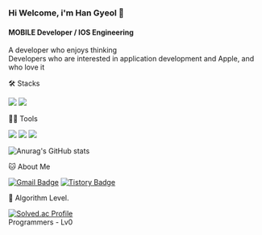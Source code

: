 ### Hi Welcome, i'm Han Gyeol 👋

#### MOBILE Developer / IOS Engineering
A developer who enjoys thinking <br>
Developers who are interested in application development and Apple, and who love it


🛠️ Stacks

<img src="https://img.shields.io/badge/Swift-F05138?style=flat-square&logo=Swift&logoColor=white"/> <img src="https://img.shields.io/badge/UIkit-2396F3?style=flat-square&logo=UIkit&logoColor=white"/> 

💪🏼 Tools 

 <img src="https://img.shields.io/badge/Visual Studio Code-007ACC?style=flat-square&logo=Visual Studio Code&logoColor=white"/> <img src="https://img.shields.io/badge/Xcode-147EFB?style=flat-square&logo=Xcode&logoColor=white"/> <img src="https://img.shields.io/badge/adobexd-FF61F6?style=flat-square&logo=Adobe XD&logoColor=white"/> 

![Anurag's GitHub stats](https://github-readme-stats.vercel.app/api?username=Jeong-HanGyeol&show_icons=true&theme=radical)


🐱 About Me

[![Gmail Badge](https://img.shields.io/badge/Gmail-d14836?style=flat-square&logo=Gmail&logoColor=white&link=mailto:whd6023@gmail.com)](whd6023@gmail.com)
  [![Tistory Badge](https://img.shields.io/badge/Tistory-000000?style=flat-square&logo=tistory&logoColor=white&link=https://kyeollib.tistory.com/)](https://kyeollib.tistory.com/)


🏅 Algorithm Level. 

[![Solved.ac Profile](http://mazassumnida.wtf/api/v2/generate_badge?boj=gksruf0512)](https://solved.ac/gksruf0512/)  
Programmers - Lv0  


